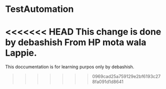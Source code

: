 # TestAutomation
<<<<<<< HEAD
This change is done by debashish From HP mota wala Lappie. 
=======
This doccumentation is for learning purpos only by debashish.
>>>>>>> 0969cad25a759129e2bf6193c278fa091d1d8641

